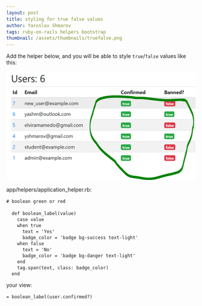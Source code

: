```yaml
---
layout: post
title: styling for true false values
author: Yaroslav Shmarov
tags: ruby-on-rails helpers bootstrap
thumbnail: /assets/thumbnails/truefalse.png
---
```


Add the helper below, and you will be able to style `true`/`false` values like this:

![final-result](/assets/2021-01-25-styling-for-true-false-values/boolean-colors.PNG)

app/helpers/application_helper.rb:
```
# boolean green or red

  def boolean_label(value)
    case value
    when true
      text = 'Yes'
      badge_color = 'badge bg-success text-light'
    when false
      text = 'No'
      badge_color = 'badge bg-danger text-light'
    end
    tag.span(text, class: badge_color)
  end
```
your view:
```
= boolean_label(user.confirmed?)
```